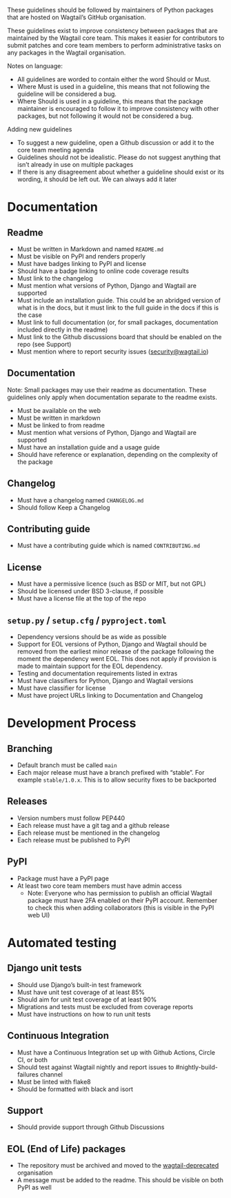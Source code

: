 These guidelines should be followed by maintainers of Python packages that are hosted on Wagtail’s GitHub organisation.

These guidelines exist to improve consistency between packages that are maintained by the Wagtail core team. This makes it easier for contributors to submit patches and core team members to perform administrative tasks on any packages in the Wagtail organisation.

Notes on language:

- All guidelines are worded to contain either the word Should or Must.
- Where Must is used in a guideline, this means that not following the guideline will be considered a bug.
- Where Should is used in a guideline, this means that the package maintainer is encouraged to follow it to improve consistency with other packages, but not following it would not be considered a bug.

Adding new guidelines

- To suggest a new guideline, open a Github discussion or add it to the core team meeting agenda
- Guidelines should not be idealistic. Please do not suggest anything that isn’t already in use on multiple packages
- If there is any disagreement about whether a guideline should exist or its wording, it should be left out. We can always add it later

# Documentation

## Readme

- Must be written in Markdown and named `README.md`
- Must be visible on PyPI and renders properly
- Must have badges linking to PyPI and license
- Should have a badge linking to online code coverage results
- Must link to the changelog
- Must mention what versions of Python, Django and Wagtail are supported
- Must include an installation guide. This could be an abridged version of what is in the docs, but it must link to the full guide in the docs if this is the case
- Must link to full documentation (or, for small packages, documentation included directly in the readme)
- Must link to the Github discussions board that should be enabled on the repo (see Support)
- Must mention where to report security issues (security@wagtail.io)

## Documentation

Note: Small packages may use their readme as documentation. These guidelines only apply when documentation separate to the readme exists.

- Must be available on the web
- Must be written in markdown
- Must be linked to from readme
- Must mention what versions of Python, Django and Wagtail are supported
- Must have an installation guide and a usage guide
- Should have reference or explanation, depending on the complexity of the package

## Changelog

- Must have a changelog named `CHANGELOG.md`
- Should follow Keep a Changelog

## Contributing guide

- Must have a contributing guide which is named `CONTRIBUTING.md`

## License

- Must have a permissive licence (such as BSD or MIT, but not GPL)
- Should be licensed under BSD 3-clause, if possible
- Must have a license file at the top of the repo

## `setup.py` / `setup.cfg` / `pyproject.toml`

- Dependency versions should be as wide as possible
- Support for EOL versions of Python, Django and Wagtail should be removed from the earliest minor release of the package following the moment the dependency went EOL. This does not apply if provision is made to maintain support for the EOL dependency.
- Testing and documentation requirements listed in extras
- Must have classifiers for Python, Django and Wagtail versions
- Must have classifier for license
- Must have project URLs linking to Documentation and Changelog

# Development Process

## Branching

- Default branch must be called `main`
- Each major release must have a branch prefixed with “stable”. For example `stable/1.0.x`. This is to allow security fixes to be backported

## Releases

- Version numbers must follow PEP440
- Each release must have a git tag and a github release
- Each release must be mentioned in the changelog
- Each release must be published to PyPI

## PyPI

- Package must have a PyPI page
- At least two core team members must have admin access
    - Note: Everyone who has permission to publish an official Wagtail package must have 2FA enabled on their PyPI account. Remember to check this when adding collaborators (this is visible in the PyPI web UI)

# Automated testing

## Django unit tests

- Should use Django’s built-in test framework
- Must have unit test coverage of at least 85%
- Should aim for unit test coverage of at least 90%
- Migrations and tests must be excluded from coverage reports
- Must have instructions on how to run unit tests

## Continuous Integration

- Must have a Continuous Integration set up with Github Actions, Circle CI, or both
- Should test against Wagtail nightly and report issues to #nightly-build-failures channel
- Must be linted with flake8
- Should be formatted with black and isort

## Support

- Should provide support through Github Discussions

## EOL (End of Life) packages

- The repository must be archived and moved to the [wagtail-deprecated](https://github.com/wagtail-deprecated) organisation
- A message must be added to the readme. This should be visible on both PyPI as well
